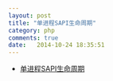 ```yaml
---
layout: post
title: "单进程SAPI生命周期"
category: php
comments: true
date:   2014-10-24 18:35:51
---
```


- [单进程SAPI生命周期](http://www.nowamagic.net/librarys/veda/detail/1289)

